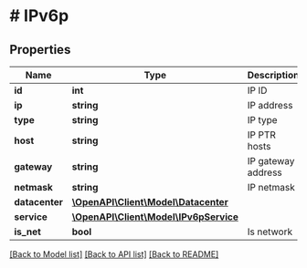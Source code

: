 # # IPv6p

## Properties

Name | Type | Description | Notes
------------ | ------------- | ------------- | -------------
**id** | **int** | IP ID | [optional]
**ip** | **string** | IP address | [optional]
**type** | **string** | IP type | [optional]
**host** | **string** | IP PTR hosts | [optional]
**gateway** | **string** | IP gateway address | [optional]
**netmask** | **string** | IP netmask | [optional]
**datacenter** | [**\OpenAPI\Client\Model\Datacenter**](Datacenter.md) |  | [optional]
**service** | [**\OpenAPI\Client\Model\IPv6pService**](IPv6pService.md) |  | [optional]
**is_net** | **bool** | Is network | [optional]

[[Back to Model list]](../../README.md#models) [[Back to API list]](../../README.md#endpoints) [[Back to README]](../../README.md)
